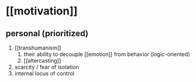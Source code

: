 # [[motivation]]
## personal (prioritized)
1. [[transhumanism]]
	1. their ability to decouple [[emotion]] from behavior (logic-oriented)
	2. [[altercasting]]
2. scarcity / fear of isolation
3. internal locus of control